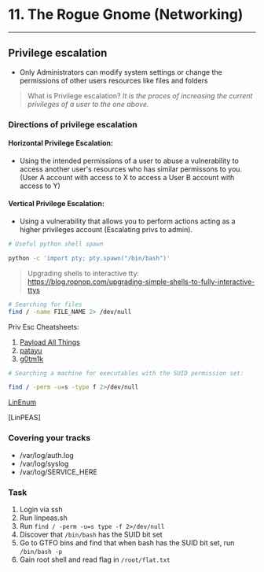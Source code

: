 # 11. The Rogue Gnome (Networking) 
----
## Privilege escalation

- Only Administrators can modify system settings or change the permissions of other users resources like files and folders

> What is Privilege escalation?
> *It is the proces of increasing the current privileges of a user to the one above.*

### Directions of privilege escalation

#### Horizontal Privilege Escalation:

- Using the intended permissions of a user to abuse a vulnerability to access another user's resources who has similar permissons to you. (User A account with access to X to access a User B account with access to Y)

#### Vertical Privilege Escalation:

- Using a vulnerability that allows you to perform actions acting as a higher privileges account (Escalating privs to admin).

```bash
# Useful python shell spawn

python -c 'import pty; pty.spawn("/bin/bash")'
```

> Upgrading shells to interactive tty:
https://blog.ropnop.com/upgrading-simple-shells-to-fully-interactive-ttys

```bash
# Searching for files
find / -name FILE_NAME 2> /dev/null
```

Priv Esc Cheatsheets:

1. [Payload All Things](https://github.com/swisskyrepo/PayloadsAllTheThings/blob/master/Methodology%20and%20Resources/Linux%20-%20Privilege%20Escalation.md#checklists)
2. [patayu](https://payatu.com/guide-linux-privilege-escalation)
3. [g0tm1k](https://blog.g0tmi1k.com/2011/08/basic-linux-privilege-escalation)

```bash
# Searching a machine for executables with the SUID permission set:

find / -perm -u=s -type f 2>/dev/null
```

[LinEnum](https://raw.githubusercontent.com/rebootuser/LinEnum/master/LinEnum.sh)

[LinPEAS]

### Covering your tracks

- /var/log/auth.log
- /var/log/syslog
- /var/log/SERVICE_HERE


### Task

1. Login via ssh
2. Run linpeas.sh
3. Run `find / -perm -u=s type -f 2>/dev/null`
4. Discover that `/bin/bash` has the SUID bit set
5. Go to GTFO bins and find that when bash has the SUID bit set, run `/bin/bash -p`
6. Gain root shell and read flag in `/root/flat.txt`



